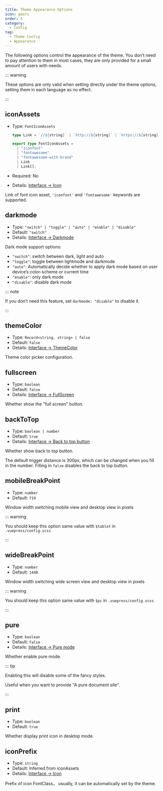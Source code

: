 ```yaml
---
title: Theme Appearance Options
icon: gears
order: 5
category:
  - Config
tag:
  - Theme Config
  - Appearance
---
```


The following options control the appearance of the theme. You don’t need to pay attention to them in most cases, they are only provided for a small amount of users with needs.

<!-- more -->

::: warning

These options are only valid when setting directly under the theme options, setting them in each language as no effect.

:::

## iconAssets <Badge text="Root only" type="warning" />

- Type: `FontIconAssets`

  ```ts
  type Link = `//${string}` | `http://${string}` | `https://${string}`;

  export type FontIconAssets =
    | "iconfont"
    | "fontawesome"
    | "fontawesome-with-brand"
    | Link
    | Link[];
  ```

- Required: No
- Details: [Interface → Icon](../../guide/interface/icon.md)

Link of font icon asset, `'iconfont'` and `'fontawesome'` keywords are supported.

## darkmode <Badge text="Enabled by default" /> <Badge text="Root only" type="warning" />

- Type: `"switch" | "toggle" | "auto" | "enable" | "disable"`
- Default: `"switch"`
- Details: [Interface → Darkmode](../../guide/interface/darkmode.md)

Dark mode support options:

- `"switch"`: switch between dark, light and auto
- `"toggle"`: toggle between lightmode and darkmode
- `"auto"`: Automatically decide whether to apply dark mode based on user device’s color-scheme or current time
- `"enable"`: only dark mode
- `"disable"`: disable dark mode

::: note

If you don’t need this feature, set `darkmode: "disable"` to disable it.

:::

## themeColor <Badge text="Root only" type="warning" />

- Type: `Record<string, string> | false`
- Default: `false`
- Details: [Interface → ThemeColor](../../guide/interface/theme-color.md)

Theme color picker configuration.

## fullscreen <Badge text="Root only" type="warning" />

- Type: `boolean`
- Default: `false`
- Details: [Interface → FullScreen](../../guide/interface/others.md#fullscreen-button)

Whether show the "full screen" button.

## backToTop <Badge text="Root only" type="warning" />

- Type: `boolean | number`
- Default: `true`
- Details: [Interface → Back to top button](../../guide/interface/others.md#back-to-top-button)

Whether show back to top button.

The default trigger distance is 300px, which can be changed when you fill in the number. Filling in `false` disables the back to top button.

## mobileBreakPoint <Badge text="Root only" type="warning" />

- Type: `number`
- Default: `719`

Window width switching mobile view and desktop view in pixels

::: warning

You should keep this option same value with `$tablet` in `.vuepress/config.scss`

:::

## wideBreakPoint <Badge text="Root only" type="warning" />

- Type: `number`
- Default: `1440`

Window width switching wide screen view and desktop view in pixels

::: warning

You should keep this option same value with `$pc` in `.vuepress/config.scss`

:::

## pure <Badge text="Root only" type="warning" />

- Type: `boolean`
- Default: `false`
- Details: [Interface → Pure mode](../../guide/interface/pure.md)

Whether enable pure mode.

::: tip

Enabling this will disable some of the fancy styles.

Useful when you want to provide "A pure document site".

:::

## print <Badge text="Root only" type="warning" />

- Type: `boolean`
- Default: `true`

Whether display print icon in desktop mode.

## iconPrefix <Badge text="Root only" type="warning" />

- Type: `string`
- Default: Inferred from iconAssets
- Details: [Interface → Icon](../../guide/interface/icon.md)

Prefix of icon FontClass， usually, it can be automatically set by the theme.

